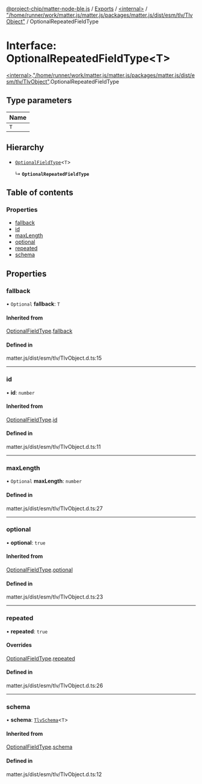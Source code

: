 [@project-chip/matter-node-ble.js](../README.md) / [Exports](../modules.md) / [\<internal\>](../modules/internal_.md) / ["/home/runner/work/matter.js/matter.js/packages/matter.js/dist/esm/tlv/TlvObject"](../modules/internal_.__home_runner_work_matter_js_matter_js_packages_matter_js_dist_esm_tlv_TlvObject_.md) / OptionalRepeatedFieldType

# Interface: OptionalRepeatedFieldType\<T\>

[\<internal\>](../modules/internal_.md).["/home/runner/work/matter.js/matter.js/packages/matter.js/dist/esm/tlv/TlvObject"](../modules/internal_.__home_runner_work_matter_js_matter_js_packages_matter_js_dist_esm_tlv_TlvObject_.md).OptionalRepeatedFieldType

## Type parameters

| Name |
| :------ |
| `T` |

## Hierarchy

- [`OptionalFieldType`](internal_.OptionalFieldType.md)\<`T`\>

  ↳ **`OptionalRepeatedFieldType`**

## Table of contents

### Properties

- [fallback](internal_.__home_runner_work_matter_js_matter_js_packages_matter_js_dist_esm_tlv_TlvObject_.OptionalRepeatedFieldType.md#fallback)
- [id](internal_.__home_runner_work_matter_js_matter_js_packages_matter_js_dist_esm_tlv_TlvObject_.OptionalRepeatedFieldType.md#id)
- [maxLength](internal_.__home_runner_work_matter_js_matter_js_packages_matter_js_dist_esm_tlv_TlvObject_.OptionalRepeatedFieldType.md#maxlength)
- [optional](internal_.__home_runner_work_matter_js_matter_js_packages_matter_js_dist_esm_tlv_TlvObject_.OptionalRepeatedFieldType.md#optional)
- [repeated](internal_.__home_runner_work_matter_js_matter_js_packages_matter_js_dist_esm_tlv_TlvObject_.OptionalRepeatedFieldType.md#repeated)
- [schema](internal_.__home_runner_work_matter_js_matter_js_packages_matter_js_dist_esm_tlv_TlvObject_.OptionalRepeatedFieldType.md#schema)

## Properties

### fallback

• `Optional` **fallback**: `T`

#### Inherited from

[OptionalFieldType](internal_.OptionalFieldType.md).[fallback](internal_.OptionalFieldType.md#fallback)

#### Defined in

matter.js/dist/esm/tlv/TlvObject.d.ts:15

___

### id

• **id**: `number`

#### Inherited from

[OptionalFieldType](internal_.OptionalFieldType.md).[id](internal_.OptionalFieldType.md#id)

#### Defined in

matter.js/dist/esm/tlv/TlvObject.d.ts:11

___

### maxLength

• `Optional` **maxLength**: `number`

#### Defined in

matter.js/dist/esm/tlv/TlvObject.d.ts:27

___

### optional

• **optional**: ``true``

#### Inherited from

[OptionalFieldType](internal_.OptionalFieldType.md).[optional](internal_.OptionalFieldType.md#optional)

#### Defined in

matter.js/dist/esm/tlv/TlvObject.d.ts:23

___

### repeated

• **repeated**: ``true``

#### Overrides

[OptionalFieldType](internal_.OptionalFieldType.md).[repeated](internal_.OptionalFieldType.md#repeated)

#### Defined in

matter.js/dist/esm/tlv/TlvObject.d.ts:26

___

### schema

• **schema**: [`TlvSchema`](../classes/internal_.TlvSchema.md)\<`T`\>

#### Inherited from

[OptionalFieldType](internal_.OptionalFieldType.md).[schema](internal_.OptionalFieldType.md#schema)

#### Defined in

matter.js/dist/esm/tlv/TlvObject.d.ts:12
